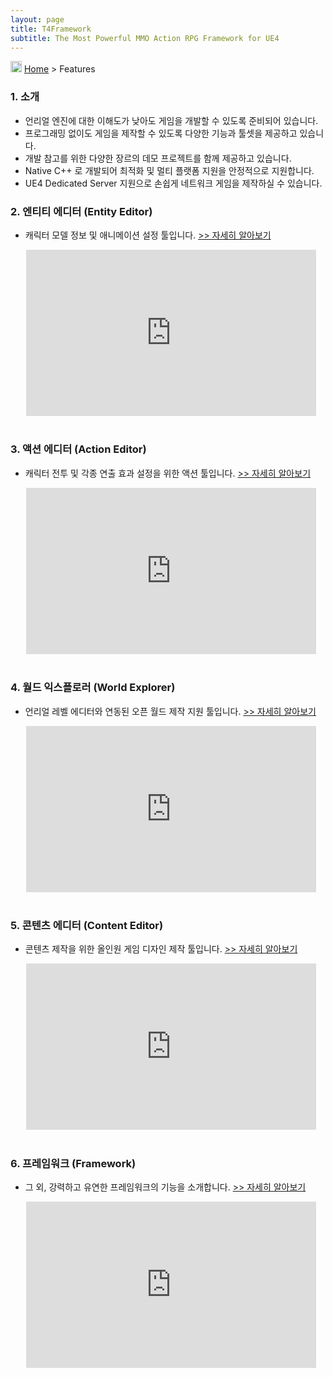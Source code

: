 ```yaml
---
layout: page
title: T4Framework
subtitle: The Most Powerful MMO Action RPG Framework for UE4
---
```

<img src="https://t4framework.com/img/Folders2.png" width="18px" height="18px"> [Home](https://t4framework.com/index) > Features

<style>.embed-container { position: relative; padding-bottom: 56.25%; height: 0; overflow: hidden; max-width: 100%; } .embed-container iframe, .embed-container object, .embed-container embed { position: absolute; top: 0%; left: 5%; width: 92%; height: 94%; }</style>
### 1. 소개

- 언리얼 엔진에 대한 이해도가 낮아도 게임을 개발할 수 있도록 준비되어 있습니다.
- 프로그래밍 없이도 게임을 제작할 수 있도록 다양한 기능과 툴셋을 제공하고 있습니다.
- 개발 참고를 위한 다양한 장르의 데모 프로젝트를 함께 제공하고 있습니다.
- Native C++ 로 개발되어 최적화 및 멀티 플랫폼 지원을 안정적으로 지원합니다.
- UE4 Dedicated Server 지원으로 손쉽게 네트워크 게임을 제작하실 수 있습니다.

### 2. 엔티티 에디터 (Entity Editor)
- 캐릭터 모델 정보 및 애니메이션 설정 툴입니다. [>> 자세히 알아보기](https://t4framework.com/T4Framework_Features_EntityEditor)
<div class='embed-container'><iframe src='https://www.youtube.com/embed/G69jNG0gjgI' frameborder='0' allowfullscreen></iframe></div>

### 3. 액션 에디터 (Action Editor)
- 캐릭터 전투 및 각종 연출 효과 설정을 위한 액션 툴입니다. [>> 자세히 알아보기](https://t4framework.com/T4Framework_Features_ActionEditor)
<div class='embed-container'><iframe src='https://www.youtube.com/embed/Z-DLnRLcHmI' frameborder='0' allowfullscreen></iframe></div>
  
### 4. 월드 익스플로러 (World Explorer)
- 언리얼 레벨 에디터와 연동된 오픈 월드 제작 지원 툴입니다. [>> 자세히 알아보기](https://t4framework.com/T4Framework_Features_WorldExplorer)
<div class='embed-container'><iframe src='https://www.youtube.com/embed/O5CStxf3B6g' frameborder='0' allowfullscreen></iframe></div>

### 5. 콘텐츠 에디터 (Content Editor)
- 콘텐츠 제작을 위한 올인원 게임 디자인 제작 툴입니다. [>> 자세히 알아보기](https://t4framework.com/T4Framework_Features_ContentEditor)
<div class='embed-container'><iframe src='https://www.youtube.com/embed/UmNrP_3fbCs' frameborder='0' allowfullscreen></iframe></div>

### 6. 프레임워크 (Framework)
- 그 외, 강력하고 유연한 프레임워크의 기능을 소개합니다. [>> 자세히 알아보기](https://t4framework.com/T4Framework_Features_Framework)
<div class='embed-container'><iframe src='https://www.youtube.com/embed/1x5IekbXC1A' frameborder='0' allowfullscreen></iframe></div>
